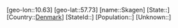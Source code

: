 ﻿---
location: [57.73,10.63]
type: City
tags:
- geo/City


SpocWebEntityId: 34299
isDeleted: false
confidential: public

---
[geo-lon::10.63]
[geo-lat::57.73]
[name::Skagen]
[State::]
[Country::[Denmark](geo/Continent/Europe/Denmark.md)]
[StateId::]
[Population::]
[Unknown::]

